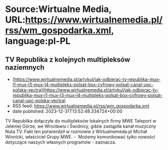 # Source:Wirtualne Media, URL:https://www.wirtualnemedia.pl/rss/wm_gospodarka.xml, language:pl-PL

## TV Republika z kolejnych multipleksów naziemnych
 - [https://www.wirtualnemedia.pl/artykul/jak-odbierac-tv-republika-mux-l1-mux-l3-mux-l4-multipleks-polsat-box-cyfrowy-polsat-canal-upc-polska-vectra](https://www.wirtualnemedia.pl/artykul/jak-odbierac-tv-republika-mux-l1-mux-l3-mux-l4-multipleks-polsat-box-cyfrowy-polsat-canal-upc-polska-vectra)
 - RSS feed: https://www.wirtualnemedia.pl/rss/wm_gospodarka.xml
 - date published: 2023-12-31T13:52:48.334724+00:00

TV Republika dołączyła do multipleksów lokalnych firmy MWE Teleport w Jeleniej Górze, we Wrocławiu i Świdnicy, gdzie zastąpiła kanał muzyczny Nuta TV. Fakt ten potwierdził w rozmowie z Wirtualnemeda.pl Michał Winnicki, właściciel Grupy MWE. -  Możemy komunikować tylko nowości dotyczące naszych własnych programów - zaznacza.

